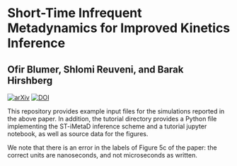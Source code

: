 # Short-Time Infrequent Metadynamics for Improved Kinetics Inference 
## Ofir Blumer, Shlomi Reuveni, and Barak Hirshberg

[![arXiv](http://img.shields.io/badge/arXiv-2211.07746-B31B1B.svg)](
https://doi.org/10.48550/arXiv.2401.14237)
[![DOI](http://img.shields.io/badge/DOI-10.1021%2Facs.jpclett.2c03491-blue)](https://pubs.acs.org/doi/10.1021/acs.jctc.4c00170)

This repository provides example input files for the simulations reported in the above paper. 
In addition, the tutorial directory provides a Python file implementing the ST-iMetaD inference scheme and a tutorial jupyter notebook, as well as source data for the figures.

We note that there is an error in the labels of Figure 5c of the paper: the correct units are nanoseconds, and not microseconds as written.
